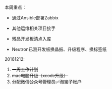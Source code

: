 本周重点：

* 通过Ansible部署Zabbix

* 其他运维相关项目接手

* 残品开发板清点入库

* Neutron已测开发板换晶振、升级程序、换标签纸

20161212:

1. ~~一周工作计划~~
2. ~~mac电脑升级（xcode升级）~~
3. ~~分配微信公众号管理员／淘宝子账户~~



